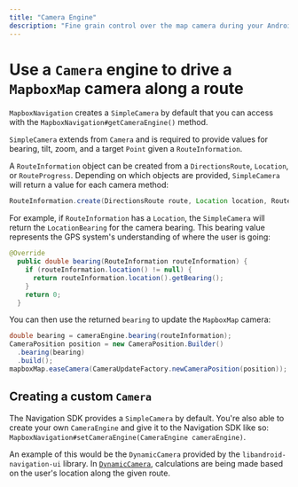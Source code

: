 ```yaml
---
title: "Camera Engine"
description: "Fine grain control over the map camera during your Android app navigation experience with the Mapbox Navigation SDK for Android. Click to learn how."
---
```

# Use a `Camera` engine to drive a `MapboxMap` camera along a route

`MapboxNavigation` creates a `SimpleCamera` by default that you can access with the
`MapboxNavigation#getCameraEngine()` method.

`SimpleCamera` extends from `Camera` and is required to provide values for bearing,
tilt, zoom, and a target `Point` given a `RouteInformation`.

A `RouteInformation` object can be created from a `DirectionsRoute`, `Location`, or `RouteProgress`.
Depending on which objects are provided, `SimpleCamera` will return a value for each camera method:

```java
RouteInformation.create(DirectionsRoute route, Location location, RouteProgress routeProgress);
```

For example, if `RouteInformation` has a `Location`, the `SimpleCamera` will return the
`LocationBearing` for the camera bearing. This bearing value represents the GPS system's understanding of where the user is going:

```java
@Override
  public double bearing(RouteInformation routeInformation) {
    if (routeInformation.location() != null) {
      return routeInformation.location().getBearing();
    }
    return 0;
  }
```

You can then use the returned `bearing` to update the `MapboxMap` camera:

```java
double bearing = cameraEngine.bearing(routeInformation);
CameraPosition position = new CameraPosition.Builder()
  .bearing(bearing)
  .build();
mapboxMap.easeCamera(CameraUpdateFactory.newCameraPosition(position));
```

## Creating a custom `Camera`
The Navigation SDK provides a `SimpleCamera` by default. You're also able to create your
own `CameraEngine` and give it to the Navigation SDK like so: `MapboxNavigation#setCameraEngine(CameraEngine cameraEngine)`.

An example of this would be the `DynamicCamera` provided by the `libandroid-navigation-ui`
library. In [`DynamicCamera`](/android-docs/navigation/overview/navigation-ui/#navigationcamera), calculations are being made based on the user's location along the given route.
